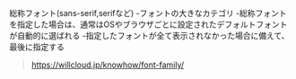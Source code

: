 総称フォント(sans-serif,serifなど)
 -フォントの大きなカテゴリ
 -総称フォントを指定した場合は、通常はOSやブラウザごとに設定されたデフォルトフォントが自動的に選ばれる
 -指定したフォントが全て表示されなかった場合に備えて、最後に指定する
 
> https://willcloud.jp/knowhow/font-family/




